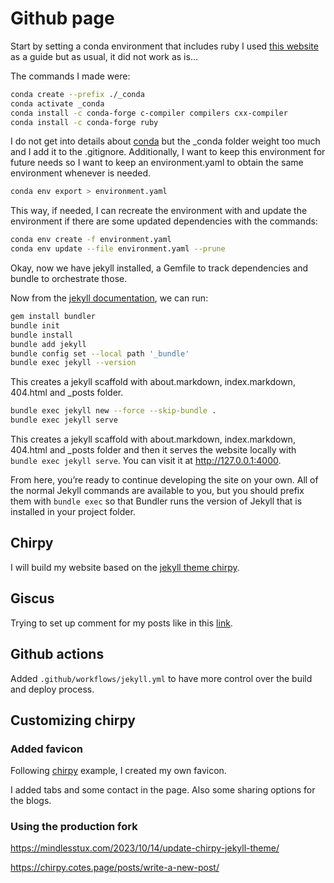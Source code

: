 # Github page

Start by setting a conda environment that includes ruby
I used [this website](https://s-canchi.github.io/2021-04-30-jekyll-conda/)
as a guide but as usual, it did not work as is...

The commands I made were:

```bash
conda create --prefix ./_conda
conda activate _conda
conda install -c conda-forge c-compiler compilers cxx-compiler
conda install -c conda-forge ruby
```

I do not get into details about [conda](https://docs.conda.io/projects/conda/en/latest/user-guide/index.html) but the \_conda folder weight too much and I add it to the .gitignore.
Additionally, I want to keep this environment for future needs so I want to keep
an environment.yaml to obtain the same environment whenever is needed.

```bash
conda env export > environment.yaml
```

This way, if needed, I can recreate the environment with and update the environment if there are some updated dependencies with the commands:

```bash
conda env create -f environment.yaml
conda env update --file environment.yaml --prune
```

Okay, now we have jekyll installed, a Gemfile to track dependencies and bundle to orchestrate those.

Now from the [jekyll documentation](https://jekyllrb.com/tutorials/using-jekyll-with-bundler/), we can run:

```bash
gem install bundler
bundle init
bundle install
bundle add jekyll
bundle config set --local path '_bundle'
bundle exec jekyll --version
```

This creates a jekyll scaffold with about.markdown, index.markdown, 404.html and
\_posts folder.

```bash
bundle exec jekyll new --force --skip-bundle .
bundle exec jekyll serve
```

This creates a jekyll scaffold with about.markdown, index.markdown, 404.html and
\_posts folder and then it serves the website locally with `bundle exec jekyll serve`.
You can visit it at http://127.0.0.1:4000.

From here, you’re ready to continue developing the site on your own. All of the normal Jekyll commands are available to you, but you should prefix them with `bundle exec` so that Bundler runs the version of Jekyll that is installed in your project folder.

## Chirpy

I will build my website based on the [jekyll theme chirpy](https://github.com/cotes2020/jekyll-theme-chirpy).

## Giscus

Trying to set up comment for my posts like in this [link](https://thiagoalves.ai/adding-comments-to-jekyll-using-giscus/).

## Github actions

Added `.github/workflows/jekyll.yml` to have more control over the build and
deploy process.

## Customizing chirpy

### Added favicon

Following [chirpy](https://chirpy.cotes.page/posts/customize-the-favicon/)
example, I created my own favicon.

I added tabs and some contact in the page.
Also some sharing options for the blogs.

### Using the production fork

https://mindlesstux.com/2023/10/14/update-chirpy-jekyll-theme/

https://chirpy.cotes.page/posts/write-a-new-post/
